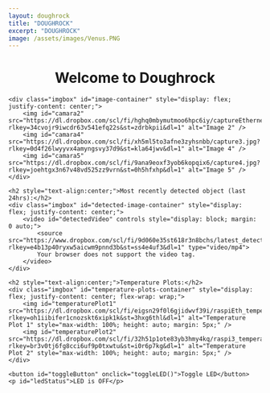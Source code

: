 ```yaml
---
layout: doughrock
title: "DOUGHROCK"
excerpt: "DOUGHROCK"
image: /assets/images/Venus.PNG
---
```


<div class="center">
    <h1 style="text-align:center;">Welcome to Doughrock</h1>

    <div class="imgbox" id="image-container" style="display: flex; justify-content: center;">
        <img id="camara2" src="https://dl.dropbox.com/scl/fi/hghq0mbymutmoo6hpc6iy/captureEthernet.jpg?rlkey=34cvojr9iwcdr63v541efq22s&st=zdrbkpii&dl=1" alt="Image 2" />
        <img id="camara4" src="https://dl.dropbox.com/scl/fi/xh5ml5to3afne3zyhsnbb/capture3.jpg?rlkey=0d4f26lwyyvx4amyngsvy37d9&st=kla64jwv&dl=1" alt="Image 4" />
        <img id="camara5" src="https://dl.dropbox.com/scl/fi/9ana9eoxf3yob6kopqix6/capture4.jpg?rlkey=joehtgx3n67v48vd525zz9vrn&st=0h5hfxhp&dl=1" alt="Image 5" />
    </div>

    <h2 style="text-align:center;">Most recently detected object (last 24hrs):</h2>
    <div class="imgbox" id="detected-image-container" style="display: flex; justify-content: center;">
        <video id="detectedVideo" controls style="display: block; margin: 0 auto;">
            <source src="https://www.dropbox.com/scl/fi/9d060e35st618r3n8bchs/latest_detection.mp4?rlkey=e4b13p40ryxw5aicwm9pnnd3b&st=ss4e4uf3&dl=1" type="video/mp4">
            Your browser does not support the video tag.
        </video>
    </div>

    <h2 style="text-align:center;">Temperature Plots:</h2>
    <div class="imgbox" id="temperature-plots-container" style="display: flex; justify-content: center; flex-wrap: wrap;">
        <img id="temperaturePlot1" src="https://dl.dropbox.com/scl/fi/eigsn29f0l6gjidwvf39i/raspiEth_temperature_plot.png?rlkey=oh1iibifer1cnozskt6xipk1k&st=3hxg6thl&dl=1" alt="Temperature Plot 1" style="max-width: 100%; height: auto; margin: 5px;" />
        <img id="temperaturePlot2" src="https://dl.dropbox.com/scl/fi/32h51p1ote83yb3hmy4kq/raspi3_temperature_plot.png?rlkey=br3v0tj6fg8cci6uf9p0txwtu&st=i0r6p7kg&dl=1" alt="Temperature Plot 2" style="max-width: 100%; height: auto; margin: 5px;" />
    </div>

    <button id="toggleButton" onclick="toggleLED()">Toggle LED</button>
    <p id="ledStatus">LED is OFF</p>
</div>

<script>
var ledState = false;

function toggleLED() {
    var toggleButton = document.getElementById('toggleButton');
    var ledStatus = document.getElementById('ledStatus');

    if (ledState) {
        // Turn LED off
        ledState = false;
        toggleButton.textContent = "Turn LED On";
        ledStatus.textContent = "LED is OFF";
    } else {
        // Turn LED on
        ledState = true;
        toggleButton.textContent = "Turn LED Off";
        ledStatus.textContent = "LED is ON";
    }
}

function updateImage(imageId, imageUrl) {
    var oldImg = document.getElementById(imageId);
    var newImg = new Image();
    var timestamp = new Date().getTime(); // Add timestamp to prevent caching

    newImg.src = imageUrl + '&t=' + timestamp;
    newImg.alt = oldImg.alt;
    newImg.id = imageId;

    newImg.onload = function() {
        // Replace the old image source only after the new image has successfully loaded
        oldImg.src = newImg.src;
    }

    newImg.onerror = function() {
        console.error("Failed to load image: " + newImg.src);
    }
}

function updateTemperaturePlot(plotId, plotUrl) {
    var oldPlot = document.getElementById(plotId);
    var newPlot = new Image();
    var timestamp = new Date().getTime(); // Add timestamp to prevent caching

    newPlot.src = plotUrl + '&t=' + timestamp;
    newPlot.alt = oldPlot.alt;
    newPlot.id = plotId;

    newPlot.onload = function() {
        // Replace the old image source only after the new image has successfully loaded
        oldPlot.src = newPlot.src;
    }

    newPlot.onerror = function() {
        console.error("Failed to load image: " + newPlot.src);
    }
}

function loadVideoOnce(videoId, videoUrl) {
    var videoElement = document.getElementById(videoId);
    var timestamp = new Date().getTime(); // Add timestamp to prevent caching
    videoElement.src = videoUrl + '&t=' + timestamp;
}

// Update each camera image and temperature plot every 15 seconds
setInterval(function() {
    updateImage('camara2', 'https://dl.dropbox.com/scl/fi/hghq0mbymutmoo6hpc6iy/captureEthernet.jpg?rlkey=34cvojr9iwcdr63v541efq22s&st=zdrbkpii&dl=1');
    updateImage('camara4', 'https://dl.dropbox.com/scl/fi/xh5ml5to3afne3zyhsnbb/capture3.jpg?rlkey=0d4f26lwyyvx4amyngsvy37d9&st=kla64jwv&dl=1');
    updateImage('camara5', 'https://dl.dropbox.com/scl/fi/9ana9eoxf3yob6kopqix6/capture4.jpg?rlkey=joehtgx3n67v48vd525zz9vrn&st=0h5hfxhp&dl=1');
    updateTemperaturePlot('temperaturePlot1', 'https://dl.dropbox.com/scl/fi/eigsn29f0l6gjidwvf39i/raspiEth_temperature_plot.png?rlkey=oh1iibifer1cnozskt6xipk1k&st=3hxg6thl&dl=1');
    updateTemperaturePlot('temperaturePlot2', 'https://dl.dropbox.com/scl/fi/32h51p1ote83yb3hmy4kq/raspi3_temperature_plot.png?rlkey=br3v0tj6fg8cci6uf9p0txwtu&st=i0r6p7kg&dl=1');
}, 15000); // 15 seconds interval

// Load the video once when the page loads
window.onload = function() {
    loadVideoOnce('detectedVideo', 'https://www.dropbox.com/scl/fi/9d060e35st618r3n8bchs/latest_detection.mp4?rlkey=e4b13p40ryxw5aicwm9pnnd3b&st=ss4e4uf3&dl=1');
};

function arrangeImages() {
    const imageContainer = document.getElementById('image-container');
    const detectedImageContainer = document.getElementById('detected-image-container');
    const temperaturePlotsContainer = document.getElementById('temperature-plots-container');
    const images = imageContainer.getElementsByTagName('img');
    const detectedVideo = document.getElementById('detectedVideo');
    const screenWidth = window.innerWidth;

    if (screenWidth < 768) {
        // Small screen (e.g., phones in portrait mode): Display images in a column
        imageContainer.style.flexDirection = 'column';
        detectedImageContainer.style.flexDirection = 'column';
        temperaturePlotsContainer.style.flexDirection = 'column';
        for (let i = 0; i < images.length; i++) {
            images[i].style.display = 'block';
            images[i].style.width = 'auto';
            images[i].style.height = 'calc(100vh / ' + images.length + ')';
            images[i].style.marginBottom = '10px';
        }
        detectedVideo.style.display = 'block';
        detectedVideo.style.width = 'auto';
        detectedVideo.style.height = 'calc(100vh / 4)'; // Adjust height for detected video
        detectedVideo.style.marginBottom = '10px';
        temperaturePlotsContainer.style.display = 'block';
        temperaturePlotsContainer.style.width = 'auto';
        temperaturePlotsContainer.style.height = 'calc(100vh / 4)'; // Adjust height for temperature plots
    } else {
        // Larger screens (e.g., tablets/PCs in landscape mode): Display images in a row
        imageContainer.style.flexDirection = 'row';
        detectedImageContainer.style.flexDirection = 'row';
        temperaturePlotsContainer.style.flexDirection = 'row';
        for (let i = 0; i < images.length; i++) {
            images[i].style.display = 'block';
            images[i].style.width = 'calc(100vw / ' + images.length + ')';
            images[i].style.height = 'auto';
            images[i].style.marginBottom = '0';
        }
        detectedVideo.style.display = 'block';
        detectedVideo.style.width = 'calc(100vw / 4)'; // Adjust width for detected video
        detectedVideo.style.height = 'auto';
        detectedVideo.style.marginBottom = '0';
        temperaturePlotsContainer.style.display = 'flex';
        temperaturePlotsContainer.style.width = 'calc(100vw / 2)'; // Adjust width for temperature plots
        temperaturePlotsContainer.style.height = 'auto';
    }
}

function handleOrientationChange() {
    arrangeImages();
}

window.addEventListener('resize', handleOrientationChange);

// Initial arrangement on page load
arrangeImages();
</script>
